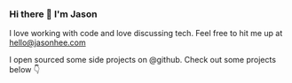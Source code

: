 ### Hi there 👋 I'm Jason

I love working with code and love discussing tech. Feel free to hit me up at hello@jasonhee.com

I open sourced some side projects on @github. Check out some projects below 👇

